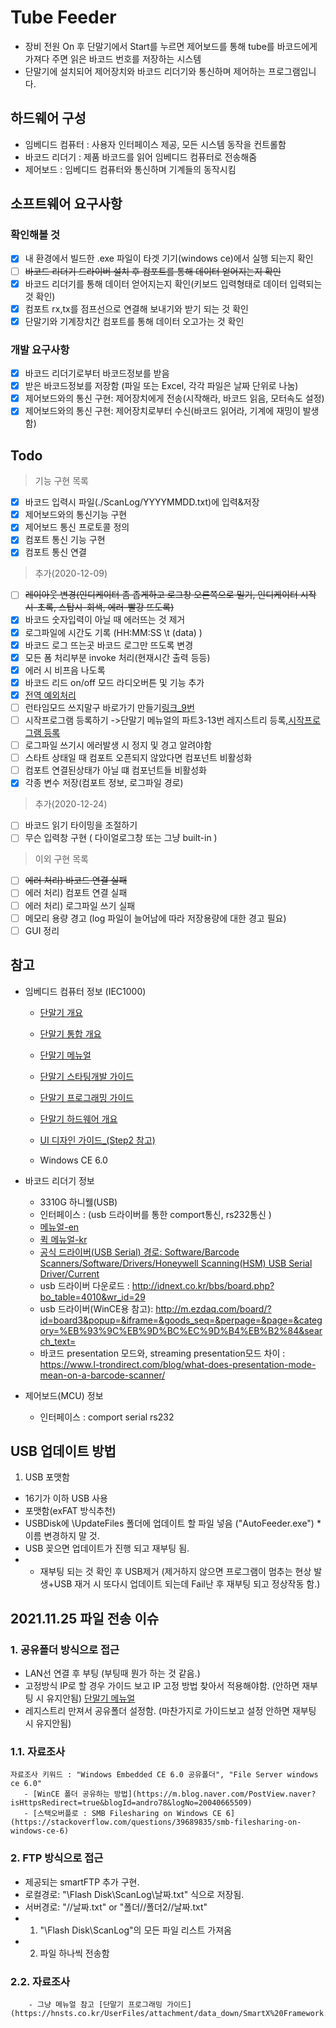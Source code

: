 # Tube Feeder
 - 장비 전원 On 후 단말기에서 Start를 누르면 제어보드를 통해 tube를 바코드에게 가져다 주면 읽은 바코드 번호를 저장하는 시스템
 - 단말기에 설치되어 제어장치와 바코드 리더기와 통신하며 제어하는 프로그램입니다.
 
## 하드웨어 구성
 - 임베디드 컴퓨터 : 사용자 인터페이스 제공, 모든 시스템 동작을 컨트롤함
 - 바코드 리더기 : 제품 바코드를 읽어 임베디드 컴퓨터로 전송해줌
 - 제어보드 : 임베디드 컴퓨터와 통신하며 기계들의 동작시킴

## 소프트웨어 요구사항
 ### 확인해볼 것
 - [x] 내 환경에서 빌드한 .exe 파일이 타겟 기기(windows ce)에서 실행 되는지 확인
 - [ ] ~~바코드 리더기 드라이버 설치 후 컴포트를 통해 데이터 얻어지는지 확인~~
 - [x] 바코드 리더기를 통해 데이터 얻어지는지 확인(키보드 입력형태로 데이터 입력되는 것 확인)
 - [x] 컴포트 rx,tx를 점프선으로 연결해 보내기와 받기 되는 것 확인
 - [x] 단말기와 기계장치간 컴포트를 통해 데이터 오고가는 것 확인
 
 ### 개발 요구사항
 - [x] 바코드 리더기로부터 바코드정보를 받음 
 - [x] 받은 바코드정보를 저장함 (파일 또는 Excel, 각각 파일은 날짜 단위로 나눔)
 - [x] 제어보드와의 통신 구현: 제어장치에게 전송(시작해라, 바코드 읽음, 모터속도 설정)
 - [x] 제어보드와의 통신 구현: 제어장치로부터 수신(바코드 읽어라, 기계에 재밍이 발생함)

## Todo
> 기능 구현 목록
 - [x] 바코드 입력시 파일(./ScanLog/YYYYMMDD.txt)에 입력&저장
 - [x] 제어보드와의 통신기능 구현
 - [x] 제어보드 통신 프로토콜 정의
 - [x] 컴포트 통신 기능 구현
 - [x] 컴포트 통신 연결 
 
 > 추가(2020-12-09)
 - [ ] ~~레이아웃 변경(인디케이터 좀 좁게하고 로그창 오른쪽으로 밀기, 인디케이터 시작시-초록, 스탑시-회색, 에러-빨강 뜨도록)~~
 - [x] 바코드 숫자입력이 아닐 때 에러뜨는 것 제거
 - [x] 로그파일에 시간도 기록 (HH:MM:SS \t (data) )
 - [x] 바코드 로그 뜨는곳 바코드 로그만 뜨도록 변경
 - [x] 모든 폼 처리부분 invoke 처리(현재시간 출력 등등)
 - [x] 에러 시 비프음 나도록
 - [x] 바코드 리드 on/off 모드 라디오버튼 및 기능 추가
 - [x] [전역 예외처리](https://hnsts.co.kr/ReferenceRoom/TechNoteView/8)
 - [ ] 런타임모드 쓰지말구 바로가기 만들기[링크_9번](https://hnsts.co.kr/ReferenceRoom/SmartxRelated)
 - [ ] 시작프로그램 등록하기 ->단말기 메뉴얼의 파트3-13번 레지스트리 등록,[시작프로그램 등록](https://periar.tistory.com/entry/WinCE-%EC%8B%9C%EC%9E%91%ED%94%84%EB%A1%9C%EA%B7%B8%EB%9E%A8)
 - [ ] 로그파일 쓰기시 에러발생 시 정지 및 경고 알려야함
 - [ ] 스타트 상태일 때 컴포트 오픈되지 않았다면 컴포넌트 비활성화
 - [ ] 컴포트 연결된상태가 아닐 떄 컴포넌트들 비활성화
 - [x] 각종 변수 저장(컴포트 정보, 로그파일 경로)
 
 > 추가(2020-12-24) 
  - [ ] 바코드 읽기 타이밍을 조절하기 
  - [ ] 무슨 입력창 구현 ( 다이얼로그창 또는 그냥 built-in )
 
 > 이외 구현 목록
 - [ ] ~~에러 처리) 바코드 연결 실패~~
 - [ ] 에러 처리) 컴포트 연결 실패
 - [ ] 에러 처리) 로그파일 쓰기 실패
 - [ ] 메모리 용량 경고 (log 파일이 늘어남에 따라 저장용량에 대한 경고 필요)
 - [ ] GUI 정리

## 참고
 - 임베디드 컴퓨터 정보 (IEC1000)
   - [단말기 개요](https://www.hnsts.co.kr/Hardware/Iec1000)
   - [단말기 통합 개요](https://hnsts.co.kr//ReferenceRoom/ProductRelated#product5)
   - [단말기 메뉴얼](https://hnsts.co.kr/UserFiles/attachment/data_down/1-iecseries.pdf)
   - [단말기 스타팅개발 가이드](https://hnsts.co.kr/UserFiles/attachment/data_down/%EC%8A%A4%ED%83%80%ED%8C%85%EB%94%94%EB%B2%A8%EB%A1%9C%ED%8D%BC%EA%B0%80%EC%9D%B4%EB%93%9C-C.pdf)

   - [단말기 프로그래밍 가이드](https://hnsts.co.kr/UserFiles/attachment/data_down/SmartX%20Framework.pdf)
   - [단말기 하드웨어 개요](https://www.hnsts.co.kr/Hardware/Iec1000)   
   - [UI 디자인 가이드_(Step2 참고)](https://hnsts.co.kr/ReferenceRoom/SmartxRelated)
   - Windows CE 6.0
  
 - 바코드 리더기 정보 
   - 3310G 하니웰(USB)
   - 인터페이스 : (usb 드라이버를 통한 comport통신, rs232통신 )
   - [메뉴얼-en](https://www.honeywellaidc.com/ko-kr/-/media/en/files-public/technical-publications/barcode-scanners/vuquest-3310g/3310-ug.pdf)
   - [퀵 메뉴얼-kr](https://aidc.honeywell.com/CatalogDocuments/3310-KO-QS%20Rev%20C%201-13.pdf)
   - [공식 드라이버(USB Serial) 경로: Software/Barcode Scanners/Software/Drivers/Honeywell Scanning(HSM) USB Serial Driver/Current](https://hsmftp.honeywell.com/)
   - usb 드라이버 다운로드 : http://idnext.co.kr/bbs/board.php?bo_table=4010&wr_id=29
   - usb 드라이버(WinCE용 참고): http://m.ezdaq.com/board/?id=board3&popup=&iframe=&goods_seq=&perpage=&page=&category=%EB%93%9C%EB%9D%BC%EC%9D%B4%EB%B2%84&search_text=
   - 바코드 presentation 모드와, streaming presentation모드 차이 : https://www.l-trondirect.com/blog/what-does-presentation-mode-mean-on-a-barcode-scanner/
 
 - 제어보드(MCU) 정보
   - 인터페이스 : comport serial rs232


## USB 업데이트 방법
 1. USB 포맷함 
  - 16기가 이하 USB 사용
  - 포맷함(exFAT 방식추천)
  - USBDisk에 \\UpdateFiles 폴더에 업데이트 할 파일 넣음 ("AutoFeeder.exe") *이름 변경하지 말 것.
  - USB 꽂으면 업데이트가 진행 되고 재부팅 됨.
  - * 재부팅 되는 것 확인 후 USB제거 (제거하지 않으면 프로그램이 멈추는 현상 발생+USB 재거 시 또다시 업데이트 되는데 Fail난 후 재부팅 되고 정상작동 함.)
  


## 2021.11.25 파일 전송 이슈
  ### 1. 공유폴더 방식으로 접근
  - LAN선 연결 후 부팅 (부팅때 뭔가 하는 것 같음.)
  - 고정방식 IP로 할 경우 가이드 보고 IP 고정 방법 찾아서 적용해야함. (안하면 재부팅 시 유지안됨) [단말기 메뉴얼](https://hnsts.co.kr/UserFiles/attachment/data_down/1-iecseries.pdf)
  - 레지스트리 만져서 공유폴더 설정함. (마찬가지로 가이드보고 설정 안하면 재부팅 시 유지안됨)
  ### 1.1. 자료조사
  	자료조사 키워드 : "Windows Embedded CE 6.0 공유폴더", "File Server windows ce 6.0"
	   - [WinCE 폴더 공유하는 방법](https://m.blog.naver.com/PostView.naver?isHttpsRedirect=true&blogId=andro78&logNo=20040665509)
	   - [스택오버플로 : SMB Filesharing on Windows CE 6](https://stackoverflow.com/questions/39689835/smb-filesharing-on-windows-ce-6)

  ### 2. FTP 방식으로 접근
   - 제공되는 smartFTP 추가 구현.
   - 로컬경로: "\\Flash Disk\\ScanLog\\날짜.txt" 식으로 저장됨.
   - 서버경로: "//날짜.txt" or "폴더//폴더2//날짜.txt"
   - 1) "\\Flash Disk\\ScanLog"의 모든 파일 리스트 가져옴
   - 2) 파일 하나씩 전송함
  ### 2.2. 자료조사
    	- 그냥 메뉴얼 참고 [단말기 프로그래밍 가이드](https://hnsts.co.kr/UserFiles/attachment/data_down/SmartX%20Framework.pdf)

